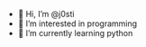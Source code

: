 - 👋 Hi, I’m @j0sti
- 👀 I’m interested in programming
- 🌱 I’m currently learning python
<!---
j0sti/j0sti is a ✨ special ✨ repository because its `README.md` (this file) appears on your GitHub profile.
You can click the Preview link to take a look at your changes.
--->
